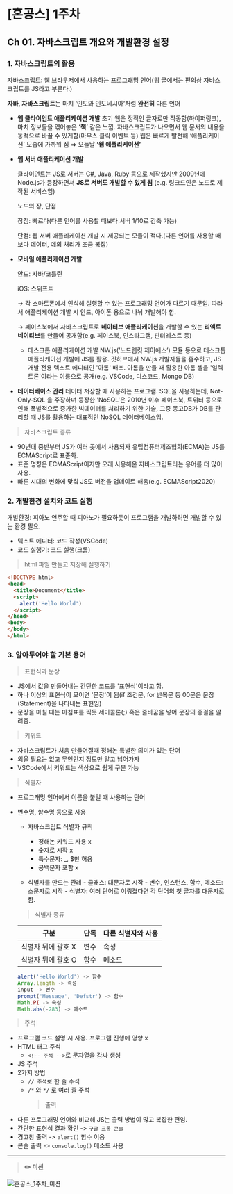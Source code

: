 # [혼공스] 1주차

## Ch 01. 자바스크립트 개요와 개발환경 설정

### 1. 자바스크립트의 활용

자바스크립트: 웹 브라우저에서 사용하는 프로그래밍 언어(위 글에서는 편의상 자바스크립트를 JS라고 부른다.)

**자바, 자바스크립트**는 마치 ‘인도와 인도네시아’처럼 **완전히** 다른 언어

- **웹 클라이언트 애플리케이션 개발**
  초기 웹은 정적인 글자로만 작동함(하이퍼링크), 마치 정보들을 엮어놓은 **‘책’** 같은 느낌.
  자바스크립트가 나오면서 웹 문서의 내용을 동적으로 바꿀 수 있게함(마우스 클릭 이벤트 등)
  웹은 빠르게 발전해 ‘애플리케이션’ 모습에 가까워 짐 ⇒ 오늘날 **‘웹 애플리케이션’**
- **웹 서버 애플리케이션 개발**

  클라이언트는 JS로 서버는 C#, Java, Ruby 등으로 제작했지만 2009년에 Node.js가 등장하면서 **JS로 서버도 개발할 수 있게 됨** (e.g. 링크드인은 노드로 제작된 서비스임)

  노드의 장, 단점

  장점: 빠르다(다른 언어를 사용할 때보다 서버 1/10로 감축 가능)

  단점: 웹 서버 애플리케이션 개발 시 제공되는 모듈이 적다.(다른 언어를 사용할 때보다 데이터, 예외 처리가 조금 복잡)

- **모바일 애플리케이션 개발**
  
  안드: 자바/코틀린
  
  iOS: 스위프트
  
  → 각 스마트폰에서 인식해 실행할 수 있는 프로그래밍 언어가 다르기 때문임. 따라서 애플리케이션 개발 시 안드, 아이폰 용으로 나눠 개발해야 함.
  
  → 페이스북에서 자바스크립트로 **네이티브 애플리케이션**을 개발할 수 있는 **리액트 네이티브**를 만들어 공개함(e.g. 페이스북, 인스타그램, 핀터레스트 등)
  
  - 데스크톱 애플리케이션 개발
    NW.js(’노드웹킷 제이에스’) 모듈 등으로 데스크톱 애플리케이션 개발에 JS를 활용.
    깃허브에서 NW.js 개발자들을 흡수하고, JS 개발 전용 텍스트 에디터인 '아톰' 배포. 아톰을 만들 때 활용한 아톰 셸을 '일렉트론'이라는 이름으로 공개(e.g. VSCode, 디스코드, Mongo DB)
- **데이터베이스 관리**
  데이터 저장할 때 사용하는 프로그램.
  SQL을 사용하는데, Not-Only-SQL 을 주장하며 등장한 'NoSQL'은 2010년 이후 페이스북, 트위터 등으로 인해 폭발적으로 증가한 빅데이터를 처리하기 위한 기술, 그중 몽고DB가 DB를 관리할 때 JS를 활용하는 대표적인 NoSQL 데이터베이스임.
> 자바스크립트 종류
- 90년대 중반부터 JS가 여러 곳에서 사용되자 유럽컴퓨터제조협회(ECMA)는 JS를 ECMAScript로 표준화.
- 표준 명칭은 ECMAScript이지만 오래 사용해온 자바스크립트라는 용어를 더 많이 사용.
- 빠른 시대의 변화에 맞춰 JS도 버전을 업데이트 해옴(e.g. ECMAScript2020)

### 2. 개발환경 설치와 코드 실행

개발환경: 피아노 연주할 때 피아노가 필요하듯이 프로그램을 개발하려면 개발할 수 있는 환경 필요.

- 텍스트 에디터: 코드 작성(VSCode)
- 코드 실행기: 코드 실행(크롬)

> html 파일 만들고 저장해 실행하기

```html
<!DOCTYPE html>
<head>
  <title>Document</title>
  <script>
    alert('Hello World')
  </script>
</head>
<body>
</body>
</html>
```

### 3. 알아두어야 할 기본 용어

> 표현식과 문장

- JS에서 값을 만들어내는 간단한 코드를 '표현식'이라고 함.
- 하나 이상의 표현식이 모이면 '문장'이 됨(if 조건문, for 반복문 등 00문은 문장(Statement)을 나타내는 표현임)
- 문장을 마칠 때는 마침표를 찍듯 세미콜론(;) 혹은 줄바꿈을 넣어 문장의 종결을 알려줌.
> 키워드
- 자바스크립트가 처음 만들어질때 정해논 특별한 의미가 있는 단어
- 외울 필요는 없고 무언인지 정도만 알고 넘어가자
- VSCode에서 키워드는 색상으로 쉽게 구분 가능
> 식별자
- 프로그래밍 언어에서 이름을 붙일 때 사용하는 단어
- 변수명, 함수명 등으로 사용

  - 자바스크립트 식별자 규칙

    - 정해논 키워드 사용 x
    - 숫자로 시작 x
    - 특수문자: \_, $만 허용
    - 공백문자 포함 x

  - 식별자를 만드는 관례 - 클래스: 대문자로 시작 - 변수, 인스턴스, 함수, 메소드: 소문자로 시작 - 식별자: 여러 단어로 이뤄졌다면 각 단어의 첫 글자를 대문자로 함.
  > 식별자 종류

  | 구분               | 단독 | 다른 식별자와 사용 |
  | ------------------ | ---- | ------------------ |
  | 식별자 뒤에 괄호 X | 변수 | 속성               |
  | 식별자 뒤에 괄호 O | 함수 | 메소드             |
  
  ```jsx
  alert('Hello World') -> 함수
  Array.length -> 속성
  input -> 변수
  prompt('Message', 'Defstr') -> 함수
  Math.PI -> 속성
  Math.abs(-283) -> 메소드
  ```

> 주석

- 프로그램 코드 설명 시 사용. 프로그램 진행에 영향 x
- HTML 태그 주석
  - `<!-- 주석 -->`로 문자열을 감싸 생성
- JS 주석
- 2가지 방법
  - `// 주석`로 한 줄 주석
  - `/*` 와 `*/` 로 여러 줄 주석
    > 출력
- 다른 프로그래밍 언어와 비교해 JS는 출력 방법이 많고 복잡한 편임.
- 간단한 표현식 결과 확인 -> `구글 크롬 콘솔`
- 경고창 출력 -> `alert()` 함수 이용
- 콘솔 출력 -> `console.log()` 메소드 사용

---

> **✏️ 미션**

  ![혼공스_1주차_미션](https://github.com/allzeroyou/JS-Study/assets/71822139/8499d0ac-9008-4ef5-a53d-8dadef8c6fbb)
